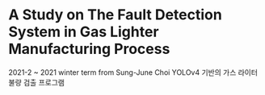 # A Study on The Fault Detection System in Gas Lighter Manufacturing Process
2021-2 ~ 2021 winter term from Sung-June Choi 
YOLOv4 기반의 가스 라이터 불량 검출 프로그램

